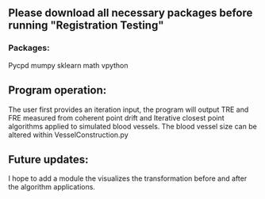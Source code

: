 ## Please download all necessary packages before running "Registration Testing"

### Packages:
Pycpd
mumpy
sklearn
math
vpython

## Program operation:
The user first provides an iteration input, the program will output TRE and FRE measured from coherent point drift and Iterative closest point algorithms applied to simulated blood vessels.
The blood vessel size can be altered within VesselConstruction.py

## Future updates:
I hope to add a module the visualizes the transformation before and after the algorithm applications.
